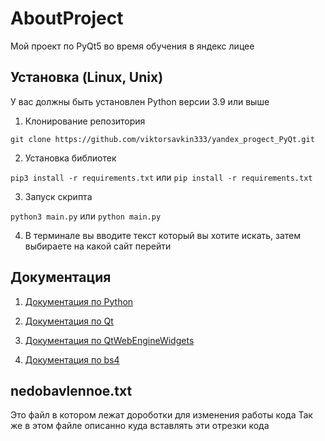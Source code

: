# AboutProject
Мой проект по PyQt5 во время обучения в яндекс лицее

## Установка (Linux, Unix)
У вас должны быть установлен Python версии 3.9 или выше

1. Клонирование репозитория 

```git clone https://github.com/viktorsavkin333/yandex_progect_PyQt.git```

2. Установка библиотек

```pip3 install -r requirements.txt``` или ```pip install -r requirements.txt```

3. Запуск скрипта 

```python3 main.py``` или ```python main.py```

4. В терминале вы вводите текст который вы хотите искать, затем выбираете на какой сайт перейти

## Документация

1. [Документация по Python](https://docs.python.org/3/index.html)

2. [Документация по Qt](https://doc.qt.io) 

3. [Документация по QtWebEngineWidgets](https://www.book2s.com/tutorials/pyqt-qtwebenginewidgets.html)

4. [Документация по bs4](https://beautiful-soup-4.readthedocs.io)

## nedobavlennoe.txt 

Это файл в котором лежат дороботки для изменения работы кода
Так же в этом файле описанно куда вставлять эти отрезки кода